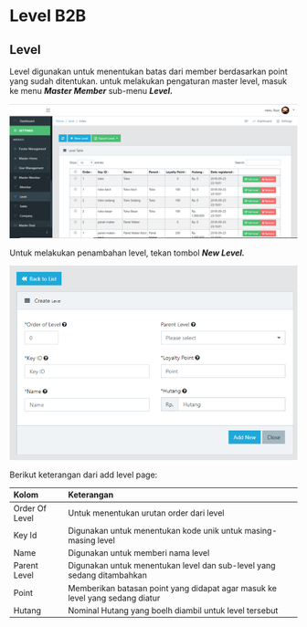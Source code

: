 # Level B2B

## Level

Level digunakan untuk menentukan batas dari member berdasarkan point yang sudah ditentukan. untuk melakukan pengaturan master level, masuk ke menu _**Master Member**_ sub-menu _**Level.**_

![Level Member Page](../../.gitbook/assets/image%20%28197%29.png)

  
Untuk melakukan penambahan level, tekan tombol _**New Level.**_

![Add New Level Page](../../.gitbook/assets/image%20%28149%29.png)

  
Berikut keterangan dari add level page:

| Kolom | Keterangan |
| :--- | :--- |
| Order Of Level | Untuk menentukan urutan order dari level |
| Key Id | Digunakan untuk menentukan kode unik untuk masing-masing level |
| Name | Digunakan untuk memberi nama level  |
| Parent Level | Digunakan untuk menentukan level dan sub-level yang sedang ditambahkan |
| Point | Memberikan batasan point yang didapat agar masuk ke level yang sedang diatur |
| Hutang | Nominal Hutang yang boelh diambil untuk level tersebut |

